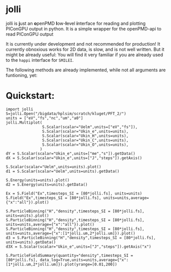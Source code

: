 # jolli
jolli is **j**ust an **o**penPMD **l**ow-**l**evel **i**nterface for reading and plotting PIConGPU output in python. It is a simple wrapper for the openPMD-api to read PIConGPU output

It is currently under development and not recommended for production! It currently obnoxious works for 2D data, is slow, and is not well written. But it might be already useful: You will find it very familiar if you are already used to the ```happi``` interface for ```SMILEI```. 

The following methods are already implemented, while not all arguments are funtioning, yet:

# Quickstart:
```
import jolli
S=jolli.Open("/bigdata/hplsim/scratch/kluget/PFT_2/")
units = ["eV","fs","nc","um","a0"]
jolli.Multiplot(
                S.Scalar(scalar="Uelm",units=["eV","fs"]),
                S.Scalar(scalar="Ukin_e",units=units),
                S.Scalar(scalar="Ukin_H",units=units),
                S.Scalar(scalar="Ukin_C",units=units),
                S.Scalar(scalar="Ukin_O",units=units),
               )
dY = S.Scalar(scalar="Ukin_e",units=["me","s"]).getData()
dX = S.Scalar(scalar="Ukin_e",units=["J","steps"]).getAxis()

S.Scalar(scalar="Uelm",units=units).plot()
d1 = S.Scalar(scalar="Uelm",units=units).getData()

S.Energy(units=units).plot()
d2 = S.Energy(units=units).getData()

Ex = S.Field("Ex",timesteps_SI = [80*jolli.fs], units=units)
S.Field("Ex",timesteps_SI = [80*jolli.fs], units=units,average={"x":"all"}).plot()

S.ParticleBinning("H","density",timesteps_SI = [80*jolli.fs], units=units).plot()
S.ParticleBinning("H","density",timesteps_SI = [80*jolli.fs], units=units,average={"x":"all"}).plot()
S.ParticleBinning("H","density",timesteps_SI = [80*jolli.fs], units=units,average={"x":[1*jolli.um,2*jolli.um]}).plot()
d3 = S.ParticleBinning("H","density",timesteps_SI = [80*jolli.fs], units=units).getData()
d3X = S.Scalar(scalar="Ukin_e",units=["J","steps"]).getAxis("x")

S.ParticleFieldSummary(quantity="density",timesteps_SI = [80*jolli.fs], data_log=True,units=units,average={"x":[1*jolli.um,2*jolli.um]}).plot(yrange=[0.01,200])
```